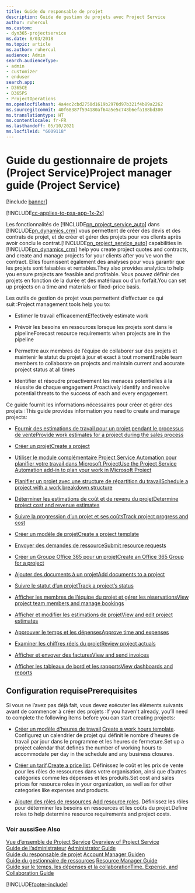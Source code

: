 ```yaml
---
title: Guide du responsable de projet
description: Guide de gestion de projets avec Project Service
author: ruhercul
ms.custom:
- dyn365-projectservice
ms.date: 8/03/2018
ms.topic: article
ms.author: ruhercul
audience: Admin
search.audienceType:
- admin
- customizer
- enduser
search.app:
- D365CE
- D365PS
- ProjectOperations
ms.openlocfilehash: 4a4ec2cbd2750d1619b2970d97b321f4b89a2262
ms.sourcegitcommit: 40f68387f594180af64a5e5c748b6efa188bd300
ms.translationtype: HT
ms.contentlocale: fr-FR
ms.lasthandoff: 05/10/2021
ms.locfileid: "6009118"
---
```

# <a name="project-manager-guide-project-service"></a><span data-ttu-id="4af4c-103">Guide du gestionnaire de projets (Project Service)</span><span class="sxs-lookup"><span data-stu-id="4af4c-103">Project manager guide (Project Service)</span></span>

[!include [banner](../includes/psa-now-project-operations.md)]

[!INCLUDE[cc-applies-to-psa-app-1x-2x](../includes/cc-applies-to-psa-app-1x-2x.md)]

<span data-ttu-id="4af4c-104">Les fonctionnalités de [!INCLUDE[pn_project_service_auto](../includes/pn-project-service-auto.md)] dans [!INCLUDE[pn_dynamics_crm](../includes/pn-dynamics-crm.md)] vous permettent de créer des devis et des contrats de projet, et de créer et gérer des projets pour vos clients après avoir conclu le contrat.</span><span class="sxs-lookup"><span data-stu-id="4af4c-104">[!INCLUDE[pn_project_service_auto](../includes/pn-project-service-auto.md)] capabilities in [!INCLUDE[pn_dynamics_crm](../includes/pn-dynamics-crm.md)] help you create project quotes and contracts, and create and manage projects for your clients after you’ve won the contract.</span></span> <span data-ttu-id="4af4c-105">Elles fournissent également des analyses pour vous garantir que les projets sont faisables et rentables.</span><span class="sxs-lookup"><span data-stu-id="4af4c-105">They also provides analytics to help you ensure projects are feasible and profitable.</span></span> <span data-ttu-id="4af4c-106">Vous pouvez définir des projets en fonction de la durée et des matériaux ou d’un forfait.</span><span class="sxs-lookup"><span data-stu-id="4af4c-106">You can set up projects on a time and materials or fixed-price basis.</span></span>  
  
 <span data-ttu-id="4af4c-107">Les outils de gestion de projet vous permettent d’effectuer ce qui suit :</span><span class="sxs-lookup"><span data-stu-id="4af4c-107">Project management tools help you to:</span></span>  
  
-   <span data-ttu-id="4af4c-108">Estimer le travail efficacement</span><span class="sxs-lookup"><span data-stu-id="4af4c-108">Effectively estimate work</span></span>  
  
-   <span data-ttu-id="4af4c-109">Prévoir les besoins en ressources lorsque les projets sont dans le pipeline</span><span class="sxs-lookup"><span data-stu-id="4af4c-109">Forecast resource requirements when projects are in the pipeline</span></span>  
  
-   <span data-ttu-id="4af4c-110">Permettre aux membres de l’équipe de collaborer sur des projets et maintenir le statut du projet à jour et exact à tout moment</span><span class="sxs-lookup"><span data-stu-id="4af4c-110">Enable team members to collaborate on projects and maintain current and accurate project status at all times</span></span>  
  
-   <span data-ttu-id="4af4c-111">Identifier et résoudre proactivement les menaces potentielles à la réussite de chaque engagement.</span><span class="sxs-lookup"><span data-stu-id="4af4c-111">Proactively identify and resolve potential threats to the success of each and every engagement.</span></span>  
  
<span data-ttu-id="4af4c-112">Ce guide fournit les informations nécessaires pour créer et gérer des projets :</span><span class="sxs-lookup"><span data-stu-id="4af4c-112">This guide provides information you need to create and manage projects:</span></span>  
  
-   [<span data-ttu-id="4af4c-113">Fournir des estimations de travail pour un projet pendant le processus de vente</span><span class="sxs-lookup"><span data-stu-id="4af4c-113">Provide work estimates for a project during the sales process</span></span>](../psa/provide-estimates-project-during-sales-process.md)  
  
-   [<span data-ttu-id="4af4c-114">Créer un projet</span><span class="sxs-lookup"><span data-stu-id="4af4c-114">Create a project</span></span>](../psa/create-project.md)  
  
-   [<span data-ttu-id="4af4c-115">Utiliser le module complémentaire Project Service Automation pour planifier votre travail dans Microsoft Project</span><span class="sxs-lookup"><span data-stu-id="4af4c-115">Use the Project Service Automation add-in to plan your work in Microsoft Project</span></span>](../psa/add-plan-work-microsoft-project.md)  
  
-   [<span data-ttu-id="4af4c-116">Planifier un projet avec une structure de répartition du travail</span><span class="sxs-lookup"><span data-stu-id="4af4c-116">Schedule a project with a work breakdown structure</span></span>](../psa/schedule-project-work-breakdown-structure.md)  
  
-   [<span data-ttu-id="4af4c-117">Déterminer les estimations de coût et de revenu du projet</span><span class="sxs-lookup"><span data-stu-id="4af4c-117">Determine project cost and revenue estimates</span></span>](../psa/determine-project-cost-revenue-estimates.md)  
  
-   [<span data-ttu-id="4af4c-118">Suivre la progression d’un projet et ses coûts</span><span class="sxs-lookup"><span data-stu-id="4af4c-118">Track project progress and cost</span></span>](../psa/track-project-progress-cost.md)  
  
-   [<span data-ttu-id="4af4c-119">Créer un modèle de projet</span><span class="sxs-lookup"><span data-stu-id="4af4c-119">Create a project template</span></span>](../psa/create-project-template.md)  
  
-   [<span data-ttu-id="4af4c-120">Envoyer des demandes de ressource</span><span class="sxs-lookup"><span data-stu-id="4af4c-120">Submit resource requests</span></span>](../psa/submit-resource-requests.md)  
  
-   [<span data-ttu-id="4af4c-121">Créer un Groupe Office 365 pour un projet</span><span class="sxs-lookup"><span data-stu-id="4af4c-121">Create an Office 365 Group for a project</span></span>](../psa/create-office-365-group-project.md)  
  
-   [<span data-ttu-id="4af4c-122">Ajouter des documents à un projet</span><span class="sxs-lookup"><span data-stu-id="4af4c-122">Add documents to a project</span></span>](../psa/add-documents-project.md)  
  
-   [<span data-ttu-id="4af4c-123">Suivre le statut d’un projet</span><span class="sxs-lookup"><span data-stu-id="4af4c-123">Track a project’s status</span></span>](../psa/track-project-status.md)  
  
-   [<span data-ttu-id="4af4c-124">Afficher les membres de l’équipe du projet et gérer les réservations</span><span class="sxs-lookup"><span data-stu-id="4af4c-124">View project team members and manage bookings</span></span>](../psa/view-project-team-members-manage-bookings.md)  
  
-   [<span data-ttu-id="4af4c-125">Afficher et modifier les estimations de projet</span><span class="sxs-lookup"><span data-stu-id="4af4c-125">View and edit project estimates</span></span>](../psa/view-edit-project-estimates.md)  
  
-   [<span data-ttu-id="4af4c-126">Approuver le temps et les dépenses</span><span class="sxs-lookup"><span data-stu-id="4af4c-126">Approve time and expenses</span></span>](../psa/approve-time-expenses.md)  
  
-   [<span data-ttu-id="4af4c-127">Examiner les chiffres réels du projet</span><span class="sxs-lookup"><span data-stu-id="4af4c-127">Review project actuals</span></span>](../psa/review-project-actuals.md)  
  
-   [<span data-ttu-id="4af4c-128">Afficher et envoyer des factures</span><span class="sxs-lookup"><span data-stu-id="4af4c-128">View and send invoices</span></span>](../psa/view-send-invoices.md)  
  
-   [<span data-ttu-id="4af4c-129">Afficher les tableaux de bord et les rapports</span><span class="sxs-lookup"><span data-stu-id="4af4c-129">View dashboards and reports</span></span>](../psa/view-dashboards-reports.md)  
  
## <a name="prerequisites"></a><span data-ttu-id="4af4c-130">Configuration requise</span><span class="sxs-lookup"><span data-stu-id="4af4c-130">Prerequisites</span></span>  
 <span data-ttu-id="4af4c-131">Si vous ne l’avez pas déjà fait, vous devez exécuter les éléments suivants avant de commencer à créer des projets :</span><span class="sxs-lookup"><span data-stu-id="4af4c-131">If you haven't already, you’ll need to complete the following items before you can start creating projects:</span></span>  
  
-   <span data-ttu-id="4af4c-132">[Créer un modèle d’heures de travail](../psa/create-work-hours-template.md).</span><span class="sxs-lookup"><span data-stu-id="4af4c-132">[Create a work hours template](../psa/create-work-hours-template.md).</span></span> <span data-ttu-id="4af4c-133">Configurez un calendrier de projet qui définit le nombre d’heures de travail par jour dans le programme et les heures de fermeture.</span><span class="sxs-lookup"><span data-stu-id="4af4c-133">Set up a project calendar that defines the number of working hours to accommodate per day in the schedule and any business closures.</span></span>  
  
-   <span data-ttu-id="4af4c-134">[Créer un tarif](../psa/create-price-list.md).</span><span class="sxs-lookup"><span data-stu-id="4af4c-134">[Create a price list](../psa/create-price-list.md).</span></span> <span data-ttu-id="4af4c-135">Définissez le coût et les prix de vente pour les rôles de ressources dans votre organisation, ainsi que d’autres catégories comme les dépenses et les produits.</span><span class="sxs-lookup"><span data-stu-id="4af4c-135">Set cost and sales prices for resource roles in your organization, as well as for other categories like expenses and products.</span></span>  
  
-   <span data-ttu-id="4af4c-136">[Ajouter des rôles de ressources](../psa/add-resource-roles.md).</span><span class="sxs-lookup"><span data-stu-id="4af4c-136">[Add resource roles](../psa/add-resource-roles.md).</span></span> <span data-ttu-id="4af4c-137">Définissez les rôles pour déterminer les besoins en ressources et les coûts du projet.</span><span class="sxs-lookup"><span data-stu-id="4af4c-137">Define roles to help determine resource requirements and project costs.</span></span>  
  
### <a name="see-also"></a><span data-ttu-id="4af4c-138">Voir aussi</span><span class="sxs-lookup"><span data-stu-id="4af4c-138">See Also</span></span>  
 <span data-ttu-id="4af4c-139">[Vue d’ensemble de Project Service](../psa/overview.md) </span><span class="sxs-lookup"><span data-stu-id="4af4c-139">[Overview of Project Service](../psa/overview.md) </span></span>  
 <span data-ttu-id="4af4c-140">[Guide de l’administrateur](../psa/admin-guide.md) </span><span class="sxs-lookup"><span data-stu-id="4af4c-140">[Administrator Guide](../psa/admin-guide.md) </span></span>  
 <span data-ttu-id="4af4c-141">[Guide du responsable de projet](../psa/account-manager-guide.md) </span><span class="sxs-lookup"><span data-stu-id="4af4c-141">[Account Manager Guiden](../psa/account-manager-guide.md) </span></span>  
 <span data-ttu-id="4af4c-142">[Guide du gestionnaire de ressources](../psa/resource-manager-guide.md) </span><span class="sxs-lookup"><span data-stu-id="4af4c-142">[Resource Manager Guide](../psa/resource-manager-guide.md) </span></span>  
 [<span data-ttu-id="4af4c-143">Guide sur le temps, les dépenses et la collaboration</span><span class="sxs-lookup"><span data-stu-id="4af4c-143">Time, Expense, and Collaboration Guide</span></span>](../psa/time-expense-collaboration-guide.md)



[!INCLUDE[footer-include](../includes/footer-banner.md)]